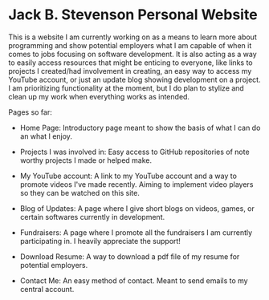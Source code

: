 # Jack B. Stevenson Personal Website

This is a website I am currently working on as a means to learn more about programming and show potential employers what I am capable of when it comes to jobs focusing on software development. It is also acting as a way to easily access resources that might be enticing to everyone, like links to projects I created/had involvement in creating, an easy way to access my YouTube account, or just an update blog showing development on a project. I am prioritizing functionality at the moment, but I do plan to stylize and clean up my work when everything works as intended.

Pages so far:

 * Home Page: Introductory page meant to show the basis of what I can do an what I enjoy.

 * Projects I was involved in: Easy access to GitHub repositories of note worthy projects I made or helped make.

 * My YouTube account: A link to my YouTube account and a way to promote videos I've made recently. Aiming to implement video players so they can be watched on this site.

 * Blog of Updates: A page where I give short blogs on videos, games, or certain softwares currently in development.
 
 * Fundraisers: A page where I promote all the fundraisers I am currently participating in. I heavily appreciate the support!

 * Download Resume: A way to download a pdf file of my resume for potential employers. 

 * Contact Me: An easy method of contact. Meant to send emails to my central account.
